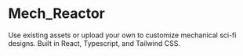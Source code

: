 # Mech_Reactor
Use existing assets or upload your own to customize mechanical sci-fi designs. Built in React, Typescript, and Tailwind CSS.
